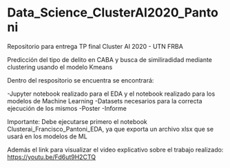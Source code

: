 # Data_Science_ClusterAI2020_Pantoni
Repositorio para entrega TP final Cluster AI 2020 - UTN FRBA

Predicción del tipo de delito en CABA y busca de similiradidad mediante clustering usando el modelo Kmeans

Dentro del respositorio se encuentra se encontrará:

-Jupyter notebook realizado para el EDA y el notebook realizado para los modelos de Machine Learning
-Datasets necesarios para la correcta ejecución de los mismos
-Poster
-Informe

Importante: Debe ejecutarse primero el notebook Clusterai_Francisco_Pantoni_EDA, ya que exporta un archivo xlsx que se usará en los modelos de ML

Además el link para visualizar el video explicativo sobre el trabajo realizado: https://youtu.be/Fd6ut9H2CTQ
